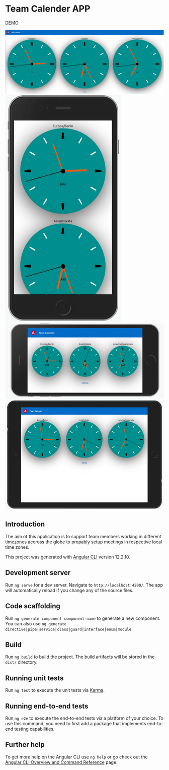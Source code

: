# Team Calender APP
[DEMO](https://tamerfahmy.github.io/team-calender/)

![desktop](./screenshots/desktop.png)
![iphone_7_plus_landscape](./screenshots/iphone_7_plus_landscape.png)
![iPhone_7_plus_portrait](./screenshots/iPhone_7_plus_portrait.png)
![ipad_portrait](./screenshots/ipad_portrait.png)

## Introduction
The aim of this application is to support team members working in different timezones accross the globe to propably setup meetings in respective local time zones.

This project was generated with [Angular CLI](https://github.com/angular/angular-cli) version 12.2.10.

## Development server

Run `ng serve` for a dev server. Navigate to `http://localhost:4200/`. The app will automatically reload if you change any of the source files.

## Code scaffolding

Run `ng generate component component-name` to generate a new component. You can also use `ng generate directive|pipe|service|class|guard|interface|enum|module`.

## Build

Run `ng build` to build the project. The build artifacts will be stored in the `dist/` directory.

## Running unit tests

Run `ng test` to execute the unit tests via [Karma](https://karma-runner.github.io).

## Running end-to-end tests

Run `ng e2e` to execute the end-to-end tests via a platform of your choice. To use this command, you need to first add a package that implements end-to-end testing capabilities.

## Further help

To get more help on the Angular CLI use `ng help` or go check out the [Angular CLI Overview and Command Reference](https://angular.io/cli) page.
